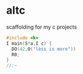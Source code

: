 # altc
scaffolding for my c projects

```c
#include <k>
I main(S*a,I c) {
  DO(42,O("less is more"))
  R0;
}
//:~
```
